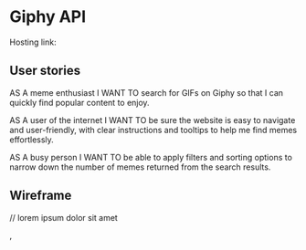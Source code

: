 # Giphy API

Hosting link:

## User stories

AS A meme enthusiast
I WANT TO search for GIFs on Giphy so that I can quickly find popular content to enjoy.

AS A user of the internet
I WANT TO be sure the website is easy to navigate and user-friendly, with clear instructions and tooltips to help me find memes effortlessly.

AS A busy person
I WANT TO be able to apply filters and sorting options to narrow down the number of memes returned from the search results.









## Wireframe

// lorem ipsum dolor sit amet

, 